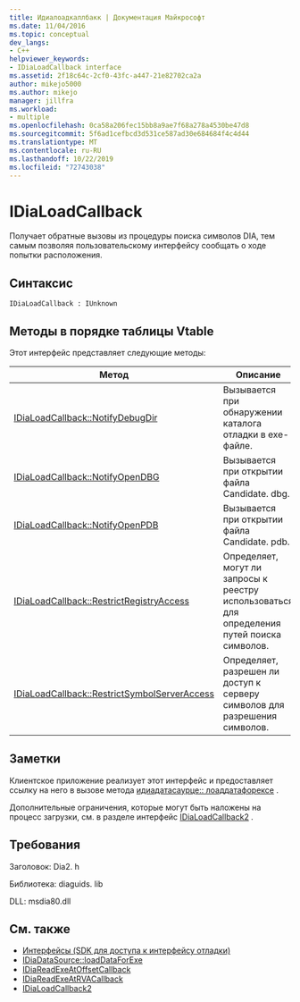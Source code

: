 ```yaml
---
title: Идиалоадкаллбакк | Документация Майкрософт
ms.date: 11/04/2016
ms.topic: conceptual
dev_langs:
- C++
helpviewer_keywords:
- IDiaLoadCallback interface
ms.assetid: 2f18c64c-2cf0-43fc-a447-21e82702ca2a
author: mikejo5000
ms.author: mikejo
manager: jillfra
ms.workload:
- multiple
ms.openlocfilehash: 0ca58a206fec15bb8a9ae7f68a278a4530be47d8
ms.sourcegitcommit: 5f6ad1cefbcd3d531ce587ad30e684684f4c4d44
ms.translationtype: MT
ms.contentlocale: ru-RU
ms.lasthandoff: 10/22/2019
ms.locfileid: "72743038"
---
```

# <a name="idialoadcallback"></a>IDiaLoadCallback
Получает обратные вызовы из процедуры поиска символов DIA, тем самым позволяя пользовательскому интерфейсу сообщать о ходе попытки расположения.

## <a name="syntax"></a>Синтаксис

```
IDiaLoadCallback : IUnknown
```

## <a name="methods-in-vtable-order"></a>Методы в порядке таблицы Vtable
 Этот интерфейс представляет следующие методы:

|Метод|Описание|
|------------|-----------------|
|[IDiaLoadCallback::NotifyDebugDir](../../debugger/debug-interface-access/idialoadcallback-notifydebugdir.md)|Вызывается при обнаружении каталога отладки в exe-файле.|
|[IDiaLoadCallback::NotifyOpenDBG](../../debugger/debug-interface-access/idialoadcallback-notifyopendbg.md)|Вызывается при открытии файла Candidate. dbg.|
|[IDiaLoadCallback::NotifyOpenPDB](../../debugger/debug-interface-access/idialoadcallback-notifyopenpdb.md)|Вызывается при открытии файла Candidate. pdb.|
|[IDiaLoadCallback::RestrictRegistryAccess](../../debugger/debug-interface-access/idialoadcallback-restrictregistryaccess.md)|Определяет, могут ли запросы к реестру использоваться для определения путей поиска символов.|
|[IDiaLoadCallback::RestrictSymbolServerAccess](../../debugger/debug-interface-access/idialoadcallback-restrictsymbolserveraccess.md)|Определяет, разрешен ли доступ к серверу символов для разрешения символов.|

## <a name="remarks"></a>Заметки
 Клиентское приложение реализует этот интерфейс и предоставляет ссылку на него в вызове метода [идиадатасаурце:: лоаддатафорексе](../../debugger/debug-interface-access/idiadatasource-loaddataforexe.md) .

 Дополнительные ограничения, которые могут быть наложены на процесс загрузки, см. в разделе интерфейс [IDiaLoadCallback2](../../debugger/debug-interface-access/idialoadcallback2.md) .

## <a name="requirements"></a>Требования
 Заголовок: Dia2. h

 Библиотека: diaguids. lib

 DLL: msdia80.dll

## <a name="see-also"></a>См. также
- [Интерфейсы (SDK для доступа к интерфейсу отладки)](../../debugger/debug-interface-access/interfaces-debug-interface-access-sdk.md)
- [IDiaDataSource::loadDataForExe](../../debugger/debug-interface-access/idiadatasource-loaddataforexe.md)
- [IDiaReadExeAtOffsetCallback](../../debugger/debug-interface-access/idiareadexeatoffsetcallback.md)
- [IDiaReadExeAtRVACallback](../../debugger/debug-interface-access/idiareadexeatrvacallback.md)
- [IDiaLoadCallback2](../../debugger/debug-interface-access/idialoadcallback2.md)